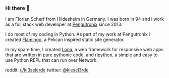 ### Hi there 👋
I am Florian Scherf from Hildesheim in Germany. I was born in 94 and
i work as a full stack web developer at [Pengutronix](https://www.pengutronix.de/de/) since 2013.

I do most of my coding in Python. As part of my work at Pengutronix i created
[Flamingo](https://www.flamingo-web.org/), a Pelican inspired static site generator.

In my spare time, I created [Lona](https://lona-web.org), a web framework for responsive
web apps that are written in pure pythonic code, and [rlpython](https://github.com/fscherf/rlpython),
a simple and easy to use Python REPL that can run over Network.

reddit: [u/ki3selerde](https://www.reddit.com/user/ki3selerde)
twitter: [@kiesel3rde](https://twitter.com/kiesel3rde)
